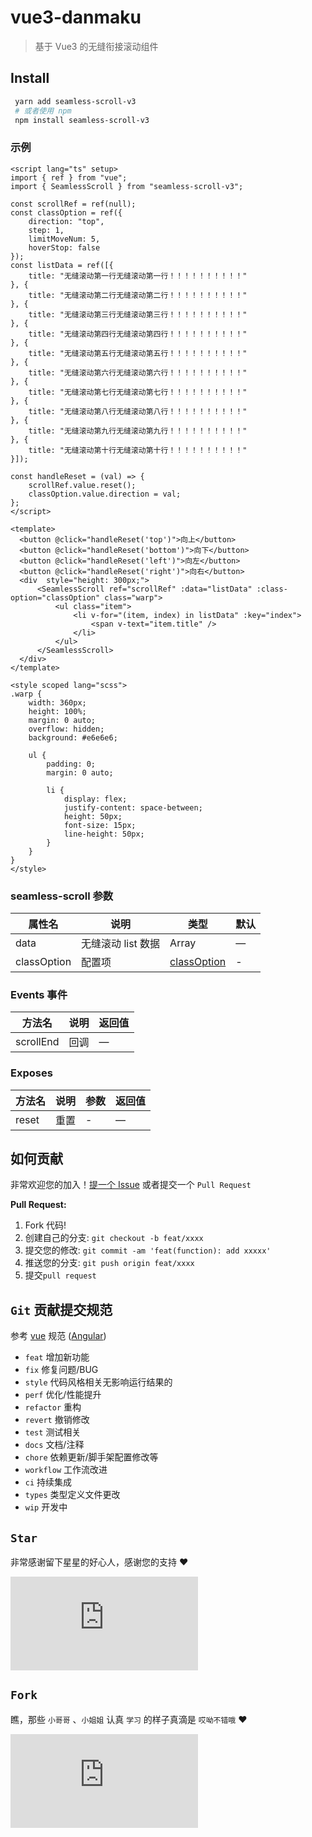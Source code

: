 # vue3-danmaku

> 基于 Vue3 的无缝衔接滚动组件

## Install

```bash
 yarn add seamless-scroll-v3
 # 或者使用 npm
 npm install seamless-scroll-v3
```

### 示例

```vue
<script lang="ts" setup>
import { ref } from "vue";
import { SeamlessScroll } from "seamless-scroll-v3";

const scrollRef = ref(null);
const classOption = ref({
    direction: "top",
    step: 1,
    limitMoveNum: 5,
    hoverStop: false
});
const listData = ref([{
    title: "无缝滚动第一行无缝滚动第一行！！！！！！！！！！"
}, {
    title: "无缝滚动第二行无缝滚动第二行！！！！！！！！！！"
}, {
    title: "无缝滚动第三行无缝滚动第三行！！！！！！！！！！"
}, {
    title: "无缝滚动第四行无缝滚动第四行！！！！！！！！！！"
}, {
    title: "无缝滚动第五行无缝滚动第五行！！！！！！！！！！"
}, {
    title: "无缝滚动第六行无缝滚动第六行！！！！！！！！！！"
}, {
    title: "无缝滚动第七行无缝滚动第七行！！！！！！！！！！"
}, {
    title: "无缝滚动第八行无缝滚动第八行！！！！！！！！！！"
}, {
    title: "无缝滚动第九行无缝滚动第九行！！！！！！！！！！"
}, {
    title: "无缝滚动第十行无缝滚动第十行！！！！！！！！！！"
}]);

const handleReset = (val) => {
    scrollRef.value.reset();
    classOption.value.direction = val;
};
</script>

<template>
  <button @click="handleReset('top')">向上</button>
  <button @click="handleReset('bottom')">向下</button>
  <button @click="handleReset('left')">向左</button>
  <button @click="handleReset('right')">向右</button>
  <div  style="height: 300px;">
      <SeamlessScroll ref="scrollRef" :data="listData" :class-option="classOption" class="warp">
          <ul class="item">
              <li v-for="(item, index) in listData" :key="index">
                  <span v-text="item.title" />
              </li>
          </ul>
      </SeamlessScroll>
  </div>
</template>

<style scoped lang="scss">
.warp {
    width: 360px;
    height: 100%;
    margin: 0 auto;
    overflow: hidden;
    background: #e6e6e6;

    ul {
        padding: 0;
        margin: 0 auto;

        li {
            display: flex;
            justify-content: space-between;
            height: 50px;
            font-size: 15px;
            line-height: 50px;
        }
    }
}
</style>
```

### seamless-scroll 参数

| 属性名 | 说明 | 类型 | 默认 |
| --- | --- | --- | --- |
| data | 无缝滚动 list 数据 | Array | — |
| classOption | 配置项 | [classOption](https://chenxuan0000.github.io/vue-seamless-scroll/guide/properties.html#classoption) | - |

### Events 事件

| 方法名 | 说明 | 返回值 |
| --- | --- | --- |
| scrollEnd | 回调 | — |

### Exposes

| 方法名 | 说明 | 参数 | 返回值 |
| --- | --- | --- | --- |
| reset | 重置 | - | — |

## 如何贡献

非常欢迎您的加入！[提一个 Issue](https://github.com/Yolo-00/seamless-scroll/issues/new/choose) 或者提交一个 `Pull Request`

**Pull Request:**

1. Fork 代码!
2. 创建自己的分支: `git checkout -b feat/xxxx`
3. 提交您的修改: `git commit -am 'feat(function): add xxxxx'`
4. 推送您的分支: `git push origin feat/xxxx`
5. 提交`pull request`

## `Git` 贡献提交规范

参考 [vue](https://github.com/vuejs/vue/blob/dev/.github/COMMIT_CONVENTION.md) 规范 ([Angular](https://github.com/conventional-changelog/conventional-changelog/tree/master/packages/conventional-changelog-angular))

- `feat` 增加新功能
- `fix` 修复问题/BUG
- `style` 代码风格相关无影响运行结果的
- `perf` 优化/性能提升
- `refactor` 重构
- `revert` 撤销修改
- `test` 测试相关
- `docs` 文档/注释
- `chore` 依赖更新/脚手架配置修改等
- `workflow` 工作流改进
- `ci` 持续集成
- `types` 类型定义文件更改
- `wip` 开发中

## `Star`

非常感谢留下星星的好心人，感谢您的支持 ❤️

[![Stargazers repo roster for Yolo-00/seamless-scroll](https://bytecrank.com/nastyox/reporoster/php/stargazersSVG.php?user=Yolo-00&repo=seamless-scroll)](https://github.com/Yolo-00/seamless-scroll/stargazers)

## `Fork`

瞧，那些 `小哥哥` 、`小姐姐` 认真 `学习` 的样子真滴是 `哎呦不错哦` ❤️

[![Forkers repo roster for Yolo-00/seamless-scroll](https://bytecrank.com/nastyox/reporoster/php/forkersSVG.php?user=Yolo-00&repo=seamless-scroll)](https://github.com/Yolo-00/seamless-scroll/network/members)
